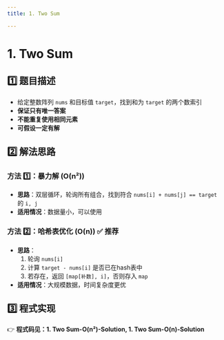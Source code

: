 ```yaml
---
title: 1. Two Sum

---
```


# 1. Two Sum

## 1️⃣ 题目描述
- 给定整数阵列 `nums` 和目标值 `target`，找到和为 `target` 的两个数索引
- **保证只有唯一答案**
- **不能重复使用相同元素**
- **可假设一定有解**

## 2️⃣ 解法思路
### 方法 1️⃣：暴力解 (O(n²))
- **思路**：双层循环，轮询所有组合，找到符合 `nums[i] + nums[j] == target` 的 `i, j`
- **适用情况**：数据量小，可以使用

### 方法 2️⃣：哈希表优化 (O(n)) ✅ 推荐
- **思路**：
  1. 轮询 `nums[i]`
  2. 计算 `target - nums[i]` 是否已在hash表中
  3. 若存在，返回 `[map[补数], i]`，否则存入 `map`
- **适用情况**：大规模数据，时间复杂度更优

## 3️⃣ 程式实现
👉 **程式码见：1. Two Sum-O(n²)-Solution, 1. Two Sum-O(n)-Solution**
